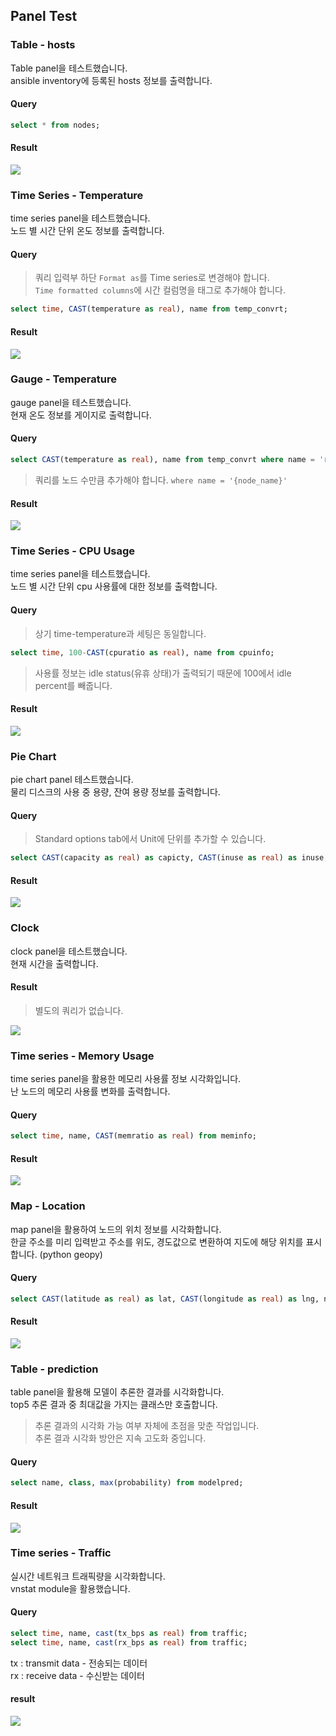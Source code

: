 ## Panel Test

### Table - hosts
Table panel을 테스트했습니다.<br>
ansible inventory에 등록된 hosts 정보를 출력합니다.

#### Query
```sql
select * from nodes;
```

#### Result
![](./img4doc/table_hosts.png)

### Time Series - Temperature
time series panel을 테스트했습니다.<br>
노드 별 시간 단위 온도 정보를 출력합니다.

#### Query
>쿼리 입력부 하단 ```Format as```를 Time series로 변경해야 합니다.<br>
>```Time formatted columns```에 시간 컬럼명을 태그로 추가해야 합니다.

```sql
select time, CAST(temperature as real), name from temp_convrt;
```

#### Result
![](./img4doc/time_temp.png)

### Gauge - Temperature
gauge panel을 테스트했습니다.<br>
현재 온도 정보를 게이지로 출력합니다.

#### Query
```sql
select CAST(temperature as real), name from temp_convrt where name = 'rpi6402' order by ROWID desc limit 1;
```

>쿼리를 노드 수만큼 추가해야 합니다. ```where name = '{node_name}'```

#### Result
![](./img4doc/gauge_temp.png)

### Time Series - CPU Usage
time series panel을 테스트했습니다.<br>
노드 별 시간 단위 cpu 사용률에 대한 정보를 출력합니다.

#### Query
>상기 time-temperature과 세팅은 동일합니다.

```sql
select time, 100-CAST(cpuratio as real), name from cpuinfo;
```

>사용률 정보는 idle status(유휴 상태)가 출력되기 때문에 100에서 idle percent를 빼줍니다.

#### Result
![](./img4doc/time_cpu.png)

### Pie Chart
pie chart panel 테스트했습니다.<br>
물리 디스크의 사용 중 용량, 잔여 용량 정보를 출력합니다.

#### Query
>Standard options tab에서 Unit에 단위를 추가할 수 있습니다.

```sql
select CAST(capacity as real) as capicty, CAST(inuse as real) as inuse, name from strginfo where name = 'rpi6402' order by ROWID desc limit 1;
```

#### Result
![](./img4doc/piechart_disk.png)

### Clock
clock panel을 테스트했습니다.<br>
현재 시간을 출력합니다.

#### Result
>별도의 쿼리가 없습니다.

![](./img4doc/clock.png)

### Time series - Memory Usage
time series panel을 활용한 메모리 사용률 정보 시각화입니다.<br>
난 노드의 메모리 사용률 변화를 출력합니다.

#### Query
```sql
select time, name, CAST(memratio as real) from meminfo;
```

#### Result
![](./img4doc/meminfo.png)

### Map - Location
map panel을 활용하여 노드의 위치 정보를 시각화합니다.<br>
한글 주소를 미리 입력받고 주소를 위도, 경도값으로 변환하여 지도에 해당 위치를 표시합니다. (python geopy)

#### Query
```sql
select CAST(latitude as real) as lat, CAST(longitude as real) as lng, name from location;
```

#### Result
![](./img4doc/location.png)

### Table - prediction
table panel을 활용해 모델이 추론한 결과를 시각화합니다.<br>
top5 추론 결과 중 최대값을 가지는 클래스만 호출합니다.

>추론 결과의 시각화 가능 여부 자체에 초점을 맞춘 작업입니다.<br>
>추론 결과 시각화 방안은 지속 고도화 중입니다.

#### Query
```sql
select name, class, max(probability) from modelpred;
```

#### Result
![](./img4doc/pred.png)

### Time series - Traffic
실시간 네트워크 트래픽량을 시각화합니다.<br>
vnstat module을 활용했습니다.

#### Query
```sql
select time, name, cast(tx_bps as real) from traffic;
select time, name, cast(rx_bps as real) from traffic;
```
tx : transmit data - 전송되는 데이터<br>
rx : receive data - 수신받는 데이터

#### result
![](./img4doc/time_traffic.png)

